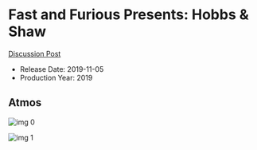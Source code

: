 # Fast and Furious Presents: Hobbs & Shaw

[Discussion Post](https://www.avsforum.com/threads/bass-eq-for-filtered-movies.2995212/post-58731924)

* Release Date: 2019-11-05
* Production Year: 2019

## Atmos

![img 0](https://i.imgur.com/3z0MYoK.jpg)

![img 1](https://i.imgur.com/saxpm6Y.png)


